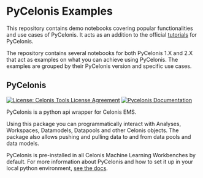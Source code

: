 # PyCelonis Examples

This repository contains demo notebooks covering popular functionalities and use cases of PyCelonis.
It acts as an addition to the official [tutorials](https://celonis.github.io/pycelonis/2.0.1/tutorials/executed/01_quickstart/01_installation/) for PyCelonis. 

The repository contains several notebooks for both PyCelonis 1.X and 2.X that act as examples on what you can achieve using PyCelonis.
The examples are grouped by their PyCelonis version and specific use cases.

## PyCelonis

[![License: Celonis Tools License Agreement](https://img.shields.io/badge/License-Celonis%20Tools%20License%20Agreement-brightgreen)](https://celonis.github.io/pycelonis/license.html)
[![Pycelonis Documentation](https://img.shields.io/badge/Docs-pycelonis-yellow)](https://celonis.github.io/pycelonis/index.html)

PyCelonis is a python api wrapper for Celonis EMS.

Using this package you can programmatically interact with Analyses, Workspaces, Datamodels, Datapools and other Celonis objects.
The package also allows pushing and pulling data to and from data pools and data models.

PyCelonis is pre-installed in all Celonis Machine Learning Workbenches by default.
For more information about PyCelonis and how to set it up in your local python environment, [see the docs](https://celonis.github.io/pycelonis/).
